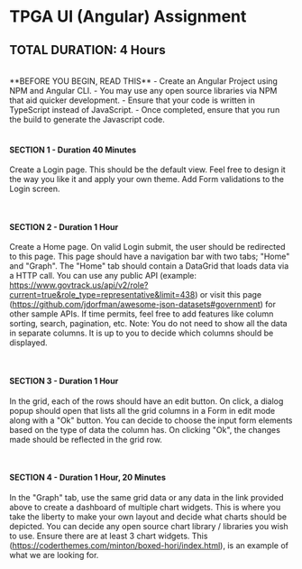# TPGA UI (Angular) Assignment

## TOTAL DURATION: 4 Hours

<br />
**BEFORE YOU BEGIN, READ THIS**
- Create an Angular Project using NPM and Angular CLI.
- You may use any open source libraries via NPM that aid quicker development.
- Ensure that your code is written in TypeScript instead of JavaScript.
- Once completed, ensure that you run the build to generate the Javascript code.
<br />
<br />

#### SECTION 1 - **Duration 40 Minutes** <br />
Create a Login page. This should be the default view. Feel free to design it the way you like it and apply your own theme. Add Form validations to the Login screen.

<br />


#### SECTION 2 - **Duration 1 Hour** <br />
Create a Home page. On valid Login submit, the user should be redirected to this page. This page should have a navigation bar with two tabs; "Home" and "Graph".
The "Home" tab should contain a DataGrid that loads data via a HTTP call. You can use any public API (example: https://www.govtrack.us/api/v2/role?current=true&role_type=representative&limit=438) or visit this page (https://github.com/jdorfman/awesome-json-datasets#government) for other sample APIs. If time permits, feel free to add features like column sorting, search, pagination, etc.
Note: You do not need to show all the data in separate columns. It is up to you to decide which columns should be displayed.

<br />


#### SECTION 3 - **Duration 1 Hour** <br />
In the grid, each of the rows should have an edit button. On click, a dialog popup should open that lists all the grid columns in a Form in edit mode along with a "Ok" button. You can decide to choose the input form elements based on the type of data the column has. On clicking "Ok", the changes made should be reflected in the grid row. 

<br />


#### SECTION 4 - **Duration 1 Hour, 20 Minutes** <br />
In the "Graph" tab, use the same grid data or any data in the link provided above to create a dashboard of multiple chart widgets. This is where you take the liberty to make your own layout and decide what charts should be depicted. You can decide any open source chart library / libraries you wish to use. Ensure there are at least 3 chart widgets. This (https://coderthemes.com/minton/boxed-hori/index.html), is an example of what we are looking for. 

<br />


